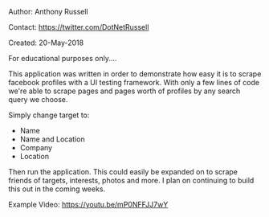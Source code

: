 Author: Anthony Russell

Contact: https://twitter.com/DotNetRussell

Created: 20-May-2018

For educational purposes only....

This application was written in order to demonstrate how easy it is to scrape facebook profiles with a UI testing framework. With only a few lines of code we're able to scrape pages and pages worth of profiles by any search query we choose.

Simply change target to:
- Name
- Name and Location
- Company
- Location

Then run the application. This could easily be expanded on to scrape friends of targets, interests, photos and more. I plan on continuing to build this out in the coming weeks.

Example Video: 
https://youtu.be/mP0NFFJJ7wY
